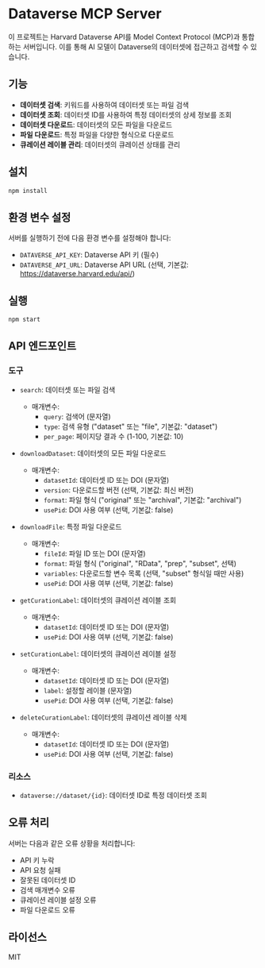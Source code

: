 # Dataverse MCP Server

이 프로젝트는 Harvard Dataverse API를 Model Context Protocol (MCP)과 통합하는 서버입니다. 이를 통해 AI 모델이 Dataverse의 데이터셋에 접근하고 검색할 수 있습니다.

## 기능

- **데이터셋 검색**: 키워드를 사용하여 데이터셋 또는 파일 검색
- **데이터셋 조회**: 데이터셋 ID를 사용하여 특정 데이터셋의 상세 정보를 조회
- **데이터셋 다운로드**: 데이터셋의 모든 파일을 다운로드
- **파일 다운로드**: 특정 파일을 다양한 형식으로 다운로드
- **큐레이션 레이블 관리**: 데이터셋의 큐레이션 상태를 관리

## 설치

```bash
npm install
```

## 환경 변수 설정

서버를 실행하기 전에 다음 환경 변수를 설정해야 합니다:

- `DATAVERSE_API_KEY`: Dataverse API 키 (필수)
- `DATAVERSE_API_URL`: Dataverse API URL (선택, 기본값: https://dataverse.harvard.edu/api/)

## 실행

```bash
npm start
```

## API 엔드포인트

### 도구

- `search`: 데이터셋 또는 파일 검색
  - 매개변수:
    - `query`: 검색어 (문자열)
    - `type`: 검색 유형 ("dataset" 또는 "file", 기본값: "dataset")
    - `per_page`: 페이지당 결과 수 (1-100, 기본값: 10)

- `downloadDataset`: 데이터셋의 모든 파일 다운로드
  - 매개변수:
    - `datasetId`: 데이터셋 ID 또는 DOI (문자열)
    - `version`: 다운로드할 버전 (선택, 기본값: 최신 버전)
    - `format`: 파일 형식 ("original" 또는 "archival", 기본값: "archival")
    - `usePid`: DOI 사용 여부 (선택, 기본값: false)

- `downloadFile`: 특정 파일 다운로드
  - 매개변수:
    - `fileId`: 파일 ID 또는 DOI (문자열)
    - `format`: 파일 형식 ("original", "RData", "prep", "subset", 선택)
    - `variables`: 다운로드할 변수 목록 (선택, "subset" 형식일 때만 사용)
    - `usePid`: DOI 사용 여부 (선택, 기본값: false)

- `getCurationLabel`: 데이터셋의 큐레이션 레이블 조회
  - 매개변수:
    - `datasetId`: 데이터셋 ID 또는 DOI (문자열)
    - `usePid`: DOI 사용 여부 (선택, 기본값: false)

- `setCurationLabel`: 데이터셋의 큐레이션 레이블 설정
  - 매개변수:
    - `datasetId`: 데이터셋 ID 또는 DOI (문자열)
    - `label`: 설정할 레이블 (문자열)
    - `usePid`: DOI 사용 여부 (선택, 기본값: false)

- `deleteCurationLabel`: 데이터셋의 큐레이션 레이블 삭제
  - 매개변수:
    - `datasetId`: 데이터셋 ID 또는 DOI (문자열)
    - `usePid`: DOI 사용 여부 (선택, 기본값: false)

### 리소스

- `dataverse://dataset/{id}`: 데이터셋 ID로 특정 데이터셋 조회

## 오류 처리

서버는 다음과 같은 오류 상황을 처리합니다:

- API 키 누락
- API 요청 실패
- 잘못된 데이터셋 ID
- 검색 매개변수 오류
- 큐레이션 레이블 설정 오류
- 파일 다운로드 오류

## 라이선스

MIT 